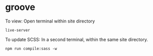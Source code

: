 # groove

To view: Open terminal within site directory 

`live-server`

To update SCSS: In a second terminal, within the same site directory. 

`npm run compile:sass -w`